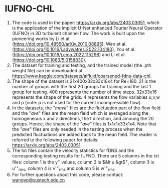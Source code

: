 # IUFNO-CHL
1. The code is used in the paper: https://arxiv.org/abs/2403.03051, which is the application of the implicit U-Net enhanced Fourier Neural Operator (IUFNO) in 3D turbulent channel flow. The work is built upon the pioneering works by Li et al. (https://doi.org/10.48550/arXiv.2010.08895), Wen et al. (https://doi.org/10.1016/j.advwatres.2022.104180), You et al. (https://doi.org/10.1016/j.cma.2022.115296) and Li et al. (https://doi.org/10.1063/5.0158830).
2. The dataset for training and testing, and the trained model (the .pth weight file) can be downloaded at https://www.kaggle.com/datasets/aifluid/coarsened-fdns-data-chl.
3. The shape of the dataset is 21x400x32x33x16x4 for Re=180. 21 is the number of groups with the first 20 groups for training and the last 1 group for testing. 400 represents the number of time steps. 32x33x16 represents the shape of the grids. 4 represents the flow variables u,v,w and p (note: p is not used for the current incompressible flow).
4. In the datasets, the "*mave*" files are the fluctuation part of the flow field and the "*ave*" files are the mean field which is averaged along the homogeneous x and z directions, the t direction, and amoung the 20 groups. Hence, the shape of the "*ave*" files is 1x1x1x33x1x4. Note that the "*ave*" files are only needed in the testing process when the predicted fluctuations are added back to the mean field. The reader is referred to the following paper for details:
https://arxiv.org/abs/2403.03051.  
6. The txt files contain the velocity statistics for fDNS and the corresponding testing results for IUFNO. There are 5 columns in the txt files: column 1 is the y<sup>+</sup> values, column 2 is $&lt u &gt$<sup>+</sup>, column 3 is u'<sup>+</sup><sub>rms</sub>, column 4 is v'<sup>+</sup><sub>rms</sub> and column 5 is w'<sup>+</sup><sub>rms</sub>.
7. For further questions about this code, please contact: wangyp@sustech.edu.cn
